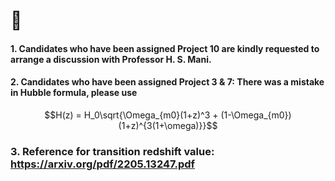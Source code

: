 # 📣 
#### 1. Candidates who have been assigned Project 10 are kindly requested to arrange a discussion with Professor H. S. Mani. 
#### 2. Candidates who have been assigned Project 3 & 7: There was a mistake in Hubble formula, please use 
$$H(z) = H_0\sqrt{\Omega_{m0}(1+z)^3 + (1-\Omega_{m0})(1+z)^{3(1+\omega)}}$$
### 3. Reference for transition redshift value: https://arxiv.org/pdf/2205.13247.pdf
